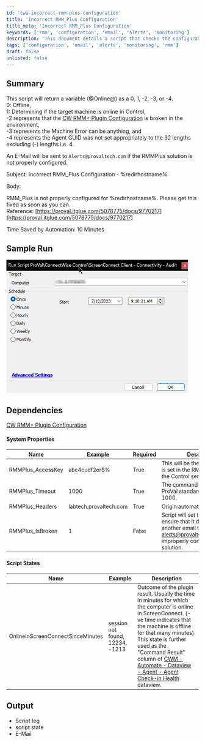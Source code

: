 ```yaml
---
id: 'cwa-incorrect-rmm-plus-configuration'
title: 'Incorrect RMM_Plus Configuration'
title_meta: 'Incorrect RMM_Plus Configuration'
keywords: ['rmm', 'configuration', 'email', 'alerts', 'monitoring']
description: 'This document details a script that checks the configuration of the RMM_Plus solution and sends an alert email if it is not properly configured. It outlines possible outcomes, system properties required for the script to run, and provides a sample run of the script.'
tags: ['configuration', 'email', 'alerts', 'monitoring', 'rmm']
draft: false
unlisted: false
---
```

## Summary

This script will return a variable (@Online@) as a 0, 1, -2, -3, or -4.  
0: Offline,  
1: Determining if the target machine is online in Control,  
-2 represents that the [CW RMM+ Plugin Configuration](https://proval.itglue.com/5078775/docs/9770217) is broken in the environment,  
-3 represents the Machine Error can be anything, and  
-4 represents the Agent GUID was not set appropriately to the 32 lengths excluding (-) lengths i.e. 4.

An E-Mail will be sent to `Alerts@provaltech.com` if the RMMPlus solution is not properly configured.

Subject: Incorrect RMM_Plus Configuration - %redirhostname%

Body: 

RMM_Plus is not properly configured for %redirhostname%. Please get this fixed as soon as you can.  
Reference: [https://proval.itglue.com/5078775/docs/9770217](https://proval.itglue.com/5078775/docs/9770217)

Time Saved by Automation: 10 Minutes

## Sample Run

![Sample Run](../../../static/img/ScreenConnect-Client---Connectivity---Audit/image_1.png)

## Dependencies

[CW RMM+ Plugin Configuration](https://proval.itglue.com/5078775/docs/9770217)

#### System Properties

| Name                  | Example              | Required | Description                                                                                         |
|-----------------------|----------------------|----------|-----------------------------------------------------------------------------------------------------|
| RMMPlus_AccessKey     | abc4cudf2er$%        | True     | This will be the access key that is set in the RMM+ extension on the Control server.              |
| RMMPlus_Timeout       | 1000                 | True     | The command timeout. The ProVal standard is to set this to 1000.                                  |
| RMMPlus_Headers       | labtech.provaltech.com | True     | Origin:automate.yourserver.com                                                                      |
| RMMPlus_IsBroken      | 1                    | False    | Script will set this property to ensure that it does not send another email to [alerts@provaltech.com](mailto:alerts@provaltech.com) for the improperly configured RMM+ solution. |

#### Script States

| Name                             | Example                   | Description                                                                                                                                                                                                         |
|----------------------------------|---------------------------|---------------------------------------------------------------------------------------------------------------------------------------------------------------------------------------------------------------------|
| OnlineInScreenConnectSinceMinutes | session not found, 12234, -1213 | Outcome of the plugin result. Usually the time in minutes for which the computer is online in ScreenConnect. (-ve time indicates that the machine is offline for that many minutes). This state is further used as the "Command Result" column of [CWM - Automate - Dataview - Agent - Agent Check-in Health](https://proval.itglue.com/DOC-5078775-7963731) dataview. |

## Output

- Script log
- script state
- E-Mail




